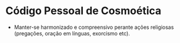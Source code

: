 # Código Pessoal de Cosmoética


- Manter-se harmonizado e compreensivo perante ações religiosas (pregações, oração em línguas, exorcismo etc).
